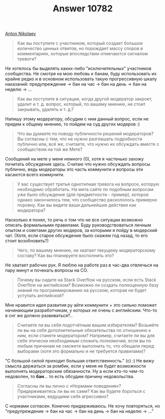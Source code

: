 ﻿---
title: "Answer 10782"
se.owner.user_id: 298159
se.owner.display_name: "Anton Nikolaev"
se.owner.link: "https://ru.meta.stackoverflow.com/users/298159/anton-nikolaev"
se.answer_id: 10782
se.question_id: 10769
se.post_type: answer
se.is_accepted: False
---
<p><a href="https://ru.stackoverflow.com/users/298159/anton-nikolaev">Anton Nikolaev</a></p>
<blockquote>
<p>Как вы поступите с участником, который создает большое количество
ценных ответов, но порождает массу споров в комментариях, которые
впоследствии отмечаются сигналом тревоги?</p>
</blockquote>
<p>Не хотелось бы выделять каких-либо &quot;исключительных&quot; участников сообщества. Не смотря на мою любовь к банам, буду использовать их крайне редко и в основном использовать такую прогрессивную шкалу наказаний: предупреждение -&gt; бан на час -&gt; бан на день -&gt; бан на неделю -&gt; ...</p>
<blockquote>
<p>Как вы поступите в ситуации, когда другой модератор закроет, удалит и
т. д. вопрос, который, по вашему мнению, не стоит закрывать, удалять и
т. д.?</p>
</blockquote>
<p>Напишу этому модератору, обсудим с ним данный вопрос, если не придем к общему мнению, то пойдем на суд других модеров :)</p>
<blockquote>
<p>Что вы думаете по поводу публичности решений модераторов? Вы согласны
с тем, что не нужно разглашать подробности публично или, всё же,
считаете, что нужно их обсуждать вместе с сообществом на той же Мете?</p>
</blockquote>
<p>Сообщений на мете у меня немного (0), хотя я частенько захожу почитать обсуждения здесь. Считаю что нужно обсуждать вопросы публично, ведь модераторы это часть коммунити и вопросы эти касаются всего коммунити.</p>
<blockquote>
<p>У вас существует третья однотипная тревога на вопросе, которую
необходимо обработать. На мета сайте по подобным вопросам уже было
обсуждение (для предметности - пример), которое однако закончилось
тем, что сообщество раскололось примерно поровну. Как вы видите ваши
дальнейшие действия как модератора?</p>
</blockquote>
<p>Насколько я понял, то речь о том что не все ситуации возможно описать формальными правилами. Буду руководствоваться личным опытом и советами других модеров, за которыми я пойду в модерский чат. (Хотя, если старое обсуждение было скажем год назад, то его стоит возобновить?)</p>
<blockquote>
<p>Чего, по вашему мнению, не хватает текущему модераторскому составу?
Как вы планируете восполнить это?</p>
</blockquote>
<p>Не хватает рабочих рук. Я люблю на работе раз в час-два отвлечься на пару минут и почекать
вопросы на СО.</p>
<blockquote>
<p>Почему вы сидите на Stack Overflow на русском, если есть Stack
Overflow на английском? Возможно ли создать полноценную базу знаний по
программированию на русском, которая не будет уступать английской?</p>
</blockquote>
<p>Мне нравится идея развития ру айти коммунити + это сильно поможет начинающим разработчикам, у которых не очень с английским. Что-то в снг же должно развиваться?..</p>
<blockquote>
<p>Считаете ли вы себя подотчётным вашим избирателям? Возьмёте ли вы на
себя дополнительные обязательства по отношению к ним, если станете
модератором? Например, считаете ли вы для себя этически необходимым
сложить полномочия, если вы по любым причинам не сможете выполнить то,
что обещали перед выборами (хотя это формально и не требуется
правилами)?</p>
</blockquote>
<p>&quot;С большой силой приходит большая ответственность.&quot; (с) :)
Не вижу смысла держаться за ромбик, если у меня не будет возможности выполнять модераторские обязанности. Ну а если кто-то чем-то недоволен, то <strong>бан</strong>... то есть обсудим причину недовольства.</p>
<blockquote>
<p>Согласны ли вы лично с «Нормами поведения»? Придерживаетесь ли вы их
сами? Как вы будете бороться с участниками, ведущими себя агрессивно?</p>
</blockquote>
<p>С нормами согласен. Конечно придерживаюсь. Не хочу повторяться, но &quot;предупреждение -&gt; бан на час -&gt; бан на день -&gt; бан на неделю -&gt; ...&quot;</p>
